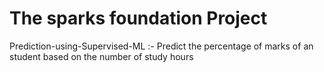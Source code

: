 # The sparks foundation Project
Prediction-using-Supervised-ML :-
Predict the percentage of marks of an student based on the number of study hours
